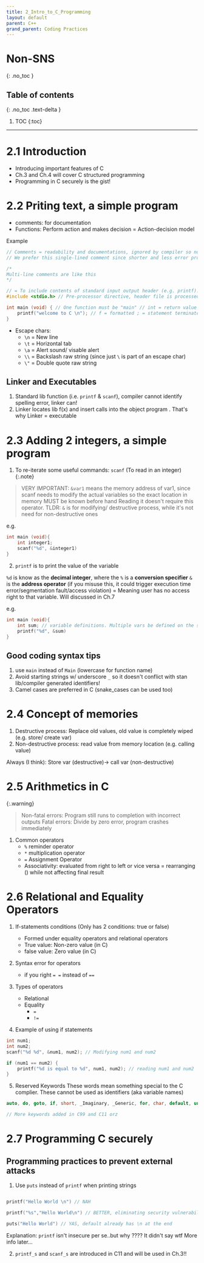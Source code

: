 ```yaml
---
title: 2_Intro_to_C_Programming
layout: default
parent: C++ 
grand_parent: Coding Practices
---
```

# Non-SNS
{: .no_toc }

## Table of contents
{: .no_toc .text-delta }

1. TOC
{:toc}

---
# 2.1 Introduction
- Introducing important features of C
- Ch.3 and Ch.4 will cover C structured programming
- Programming in C securely is the gist!

# 2.2 Priting text, a simple program 

- comments: for documentation
- Functions: Perform action and makes decision = Action-decision model

Example

```C++
// Comments = readability and documentations, ignored by compiler so no outputting machine-language obj code
// We prefer this single-lined comment since shorter and less error prone

/*
Multi-line comments are like this
*/

// = To include contents of standard input output header (e.g. printf). More about this in Ch.5
#include <stdio.h> // Pre-processor directive, header file is processed pre-compiling

int main (void) { // One function must be "main" // int = return value is int // void = no input params
    printf("welcome to C \n"); // f = formatted ; = statement terminator
}
```
- Escape chars:
    - `\n` = New line
    - `\t` = Horizontal tab
    - `\a` = Alert sound/ visable alert
    - `\\` = Backslash raw string (since just `\` is part of an escape char)
    - `\"` = Double quote raw string

## Linker and Executables
1. Standard lib function (i.e. `printf` & `scanf`), compiler cannot identify spelling error, linker can!
2. Linker locates lib f(x) and insert calls into the object program . That's why Linker = executable

# 2.3 Adding 2 integers, a simple program

1. To re-iterate some useful commands: `scanf` (To read in an integer)
{:.note}
> VERY IMPORTANT: `&var1` means the memory address of var1, since scanf needs to modify the actual variables so the exact location in memory MUST be known before hand
> Reading it doesn't require this operator.
> TLDR: `&` is for modifying/ destructive process, while it's not need for non-destructive ones

e.g. 
```C++
int main (void){
    int integer1;
    scanf("%d", &integer1)
}
```

2. `printf` is to print the value of the variable

`%d` is know as the **decimal integer**, where the `%` is a **conversion specifier**
`&` is the **address operator** (if you misuse this, it could trigger execution time error/segmentation fault/access violation) = Meaning user has no access right to that variable. Will discussed in Ch.7

e.g. 
```C++
int main (void){
    int sum; // variable definitions. Multiple vars be defined on the same line in 1 statement
    printf("%d", &sum)
}
```
## Good coding syntax tips
1. use `main` instead of `Main` (lowercase for function name)
2. Avoid starting strings w/ underscore `_` so it doesn't conflict with stan lib/compiler generated identifiers!
3. Camel cases are preferred in C (snake_cases can be used too)

# 2.4 Concept of memories
1. Destructive process: Replace old values, old value is completely wiped (e.g. store/ create var)
2. Non-destructive process: read value from memory location (e.g. calling value)

Always (I think):
Store var (destructive)-> call var (non-destructive)

# 2.5 Arithmetics in C

{:.warning}
> Non-fatal errors: Program still runs to completion with incorrect outputs
> Fatal errors: Divide by zero error, program crashes immediately

1. Common operators
    - `%` reminder operator
    - `*` multiplication operator
    - `=` Assignment Operator
    - Associativity: evaluated from right to left or vice versa = rearranging () while not affecting final result

# 2.6 Relational and Equality Operators

1. If-statements conditions (Only has 2 conditions: true or false)
    - Formed under equality operators and relational operators
    - True value: Non-zero value (in C)
    - false value: Zero value (in C)

2. Syntax error for operators
    - if you right `= =` instead of `==`

3. Types of operators
     - Relational
     - Equality
        - `=`
        - `!=`

4. Example of using if statements

```c++
int num1;
int num2;
scanf("%d %d", &num1, num2); // Modifying num1 and num2

if (num1 == num2) {
    printf("%d is equal to %d", num1, num2); // reading num1 and num2
}
```

5. Reserved Keywords
These words mean something special to the C complier.
These cannot be used as identifiers (aka variable names)

```c++
auto, do, goto, if, short, _Imaginary, _Generic, for, char, default, union, type, while, volatile

// More keywords added in C99 and C11 orz

```
# 2.7 Programming C securely

## Programming practices to prevent external attacks
1. Use `puts` instead of `printf` when printing strings

```c++

printf("Hello World \n") // NAH

printf("%s","Hello World\n") // BETTER, eliminating security vulnerabilities

puts("Hello World") // YAS, default already has \n at the end

```

Explanation: `printf` isn't insecure per se..but why ???? It didn't say wtf
More info later...

2. `printf_s` and `scanf_s` are introduced in C11 and will be used in Ch.3!!
